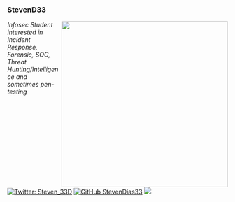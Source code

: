 ### StevenD33

<img align='right' src="https://github-readme-stats.vercel.app/api?username=StevenDias33&count_private=true&show_icons=true&theme=dark" width="380">
<p><em>Infosec Student interested in Incident Response, Forensic, SOC, Threat Hunting/Intelligence and sometimes pen-testing </em></p>

[![Twitter: Steven_33D](https://img.shields.io/twitter/follow/Steven_33D?style=flat-square)](https://twitter.com/Steven_33D)
[![GitHub StevenDias33](https://img.shields.io/github/followers/StevenDias33?label=follow%20github&style=flat-square)](https://github.com/StevenDias33)
![](https://tryhackme-badges.s3.amazonaws.com/StevenD33.png)

<br>

<!--
**StevenDias33/StevenDias33** is a ✨ _special_ ✨ repository because its `README.md` (this file) appears on your GitHub profile.

Here are some ideas to get you started:

- 🔭 I’m currently working on ...
- 🌱 I’m currently learning ...
- 👯 I’m looking to collaborate on ...
- 🤔 I’m looking for help with ...
- 💬 Ask me about ...
- 📫 How to reach me: ...
- 😄 Pronouns: ...
- ⚡ Fun fact: ...
-->
